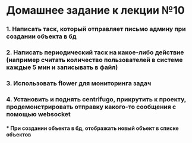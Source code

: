 # Домашнее задание к лекции №10

### 1. Написать таск, который отправляет письмо админу при создании объекта в бд

### 2. Написать периодический таск на какое-либо действие (например считать количество пользователей в системе каждые 5 мин и записывать в файл)

### 3. Использовать flower для мониторинга задач

### 4. Установить и поднять centrifugo, прикрутить к проекту, продемонстрировать отправку какого-то сообщения с помощью websocket

#### * При создании объекта в бд, отображать новый объект в списке объектов
